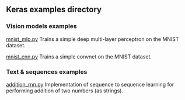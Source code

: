 ## Keras examples directory

### Vision models examples

[mnist_mlp.py](https://github.com/kaikefly/keras/tree/master/examples/mnist_mlp.py) Trains a simple deep multi-layer perceptron on the MNIST dataset.

[mnist_cnn.py](https://github.com/kaikefly/keras/tree/master/examples/mnist_cnn.py) Trains a simple convnet on the MNIST dataset.

### Text & sequences examples

[addition_rnn.py](https://github.com/kaikefly/keras/tree/master/examples/addition_rnn.py) Implementation of sequence to sequence learning for performing addition of two numbers (as strings).